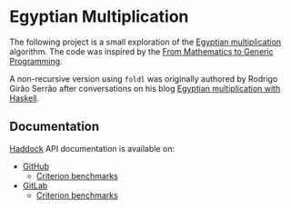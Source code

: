 # Egyptian Multiplication

The following project is a small exploration of the [Egyptian
multiplication](https://en.wikipedia.org/wiki/Ancient_Egyptian_multiplication)
algorithm. The code was inspired by the [From Mathematics to Generic
Programming](https://dl.acm.org/doi/book/10.5555/2643027).

A non-recursive version using `foldl` was originally authored by Rodrigo Girão
Serrão after conversations on his blog [Egyptian multiplication with
Haskell](https://mathspp.com/blog/egyptian-multiplication).

## Documentation

[Haddock](https://www.haskell.org/haddock/doc/html/index.html) API
documentation is available on:

* [GitHub](https://frankhjung.github.io/haskell-multiply/)
  * [Criterion benchmarks](https://frankhjung.github.io/haskell-multiply/benchmark.html)
* [GitLab](https://frankhjung1.gitlab.io/haskell-multiply/)
  * [Criterion benchmarks](https://frankhjung1.gitlab.io/haskell-multiply/benchmark.html)

